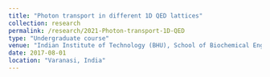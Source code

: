 ```yaml
---
title: "Photon transport in different 1D QED lattices"
collection: research
permalink: /research/2021-Photon-transport-1D-QED
type: "Undergraduate course"
venue: "Indian Institute of Technology (BHU), School of Biochemical Engineering"
date: 2017-08-01
location: "Varanasi, India"
---
```


